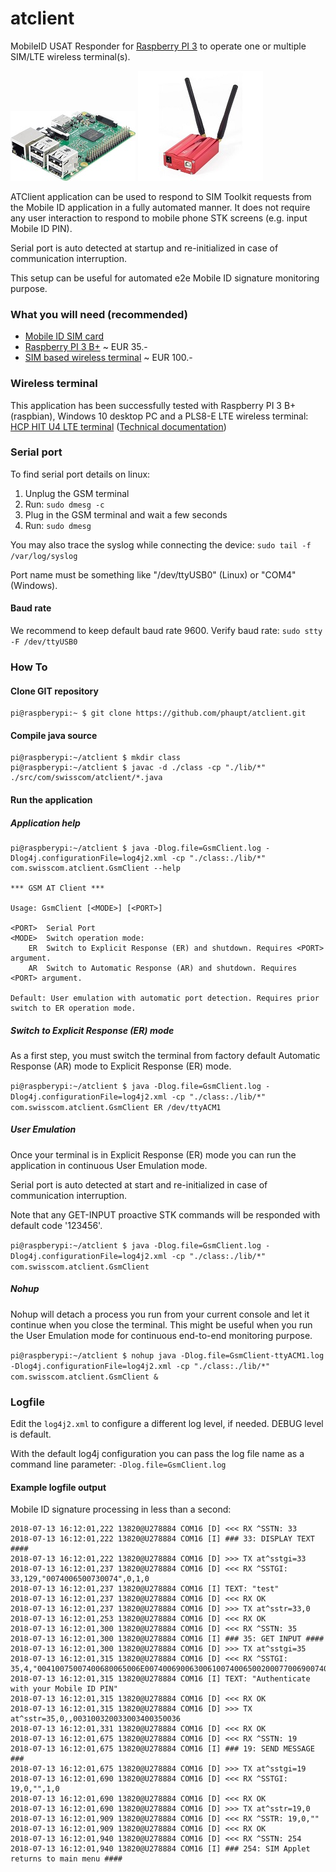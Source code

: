 # atclient
MobileID USAT Responder for [Raspberry PI 3](https://www.raspberrypi.org/products/raspberry-pi-3-model-b-plus) to operate one or multiple SIM/LTE wireless terminal(s).

![Raspberry PI 3 B+](img/raspi.jpg?raw=true "Raspberry PI 3 B+") ![HCP HIT wireless terminal](img/hitu4.jpg?raw=true "HCP HIT wireless terminal")

ATClient application can be used to respond to SIM Toolkit requests from the Mobile ID application in a fully automated manner. It does not require any user interaction to respond to mobile phone STK screens (e.g. input Mobile ID PIN). 

Serial port is auto detected at startup and re-initialized in case of communication interruption.

This setup can be useful for automated e2e Mobile ID signature monitoring purpose.

### What you will need (recommended)

- [Mobile ID SIM card](https://mobileid.ch)
- [Raspberry PI 3 B+](https://www.raspberrypi.org/products/raspberry-pi-3-model-b-plus) ~ EUR 35.-
- [SIM based wireless terminal](http://electronicshcp.com/product/hit-u4-lte) ~ EUR 100.-

### Wireless terminal

This application has been successfully tested with Raspberry PI 3 B+ (raspbian), Windows 10 desktop PC and a PLS8-E LTE wireless terminal: [HCP HIT U4 LTE terminal](http://electronicshcp.com/product/hit-u4-lte) ([Technical documentation](https://developer.gemalto.com/documentation/pls8-e-technical-documentation))

### Serial port

To find serial port details on linux:

1. Unplug the GSM terminal
2. Run: `sudo dmesg -c`
3. Plug in the GSM terminal and wait a few seconds
4. Run: `sudo dmesg`

You may also trace the syslog while connecting the device: `sudo tail -f /var/log/syslog`

Port name must be something like "/dev/ttyUSB0" (Linux) or "COM4" (Windows).

#### Baud rate

We recommend to keep default baud rate 9600. 
Verify baud rate: `sudo stty -F /dev/ttyUSB0`

### How To

#### Clone GIT repository
```
pi@raspberypi:~ $ git clone https://github.com/phaupt/atclient.git
```

#### Compile java source
```
pi@raspberypi:~/atclient $ mkdir class
pi@raspberypi:~/atclient $ javac -d ./class -cp "./lib/*" ./src/com/swisscom/atclient/*.java
```

#### Run the application

##### Application help
```
pi@raspberypi:~/atclient $ java -Dlog.file=GsmClient.log -Dlog4j.configurationFile=log4j2.xml -cp "./class:./lib/*" com.swisscom.atclient.GsmClient --help

*** GSM AT Client ***

Usage: GsmClient [<MODE>] [<PORT>]

<PORT>	Serial Port
<MODE>	Switch operation mode:
	ER	Switch to Explicit Response (ER) and shutdown. Requires <PORT> argument.
	AR	Switch to Automatic Response (AR) and shutdown. Requires <PORT> argument.

Default: User emulation with automatic port detection. Requires prior switch to ER operation mode.
```

##### Switch to Explicit Response (ER) mode

As a first step, you must switch the terminal from factory default Automatic Response (AR) mode to Explicit Response (ER) mode.

`pi@raspberypi:~/atclient $ java -Dlog.file=GsmClient.log -Dlog4j.configurationFile=log4j2.xml -cp "./class:./lib/*" com.swisscom.atclient.GsmClient ER /dev/ttyACM1 `

##### User Emulation

Once your terminal is in Explicit Response (ER) mode you can run the application in continuous User Emulation mode.

Serial port is auto detected at start and re-initialized in case of communication interruption.

Note that any GET-INPUT proactive STK commands will be responded with default code '123456'.

`pi@raspberypi:~/atclient $ java -Dlog.file=GsmClient.log -Dlog4j.configurationFile=log4j2.xml -cp "./class:./lib/*" com.swisscom.atclient.GsmClient`

##### Nohup

Nohup will detach a process you run from your current console and let it continue when you close the terminal. This might be useful when you run the User Emulation mode for continuous end-to-end monitoring purpose.

`pi@raspberypi:~/atclient $ nohup java -Dlog.file=GsmClient-ttyACM1.log -Dlog4j.configurationFile=log4j2.xml -cp "./class:./lib/*" com.swisscom.atclient.GsmClient &`

### Logfile

Edit the `log4j2.xml` to configure a different log level, if needed. DEBUG level is default.

With the default log4j configuration you can pass the log file name as a command line parameter: `-Dlog.file=GsmClient.log`

#### Example logfile output

Mobile ID signature processing in less than a second:
```
2018-07-13 16:12:01,222 13820@U278884 COM16 [D] <<< RX ^SSTN: 33
2018-07-13 16:12:01,222 13820@U278884 COM16 [I] ### 33: DISPLAY TEXT ####
2018-07-13 16:12:01,222 13820@U278884 COM16 [D] >>> TX at^sstgi=33
2018-07-13 16:12:01,237 13820@U278884 COM16 [D] <<< RX ^SSTGI: 33,129,"0074006500730074",0,1,0
2018-07-13 16:12:01,237 13820@U278884 COM16 [I] TEXT: "test"
2018-07-13 16:12:01,237 13820@U278884 COM16 [D] <<< RX OK
2018-07-13 16:12:01,237 13820@U278884 COM16 [D] >>> TX at^sstr=33,0
2018-07-13 16:12:01,253 13820@U278884 COM16 [D] <<< RX OK
2018-07-13 16:12:01,300 13820@U278884 COM16 [D] <<< RX ^SSTN: 35
2018-07-13 16:12:01,300 13820@U278884 COM16 [I] ### 35: GET INPUT ####
2018-07-13 16:12:01,300 13820@U278884 COM16 [D] >>> TX at^sstgi=35
2018-07-13 16:12:01,315 13820@U278884 COM16 [D] <<< RX ^SSTGI: 35,4,"00410075007400680065006E0074006900630061007400650020007700690074006800200079006F007500720020004D006F00620069006C0065002000490044002000500049004E",1,15,"",1,0
2018-07-13 16:12:01,315 13820@U278884 COM16 [I] TEXT: "Authenticate with your Mobile ID PIN"
2018-07-13 16:12:01,315 13820@U278884 COM16 [D] <<< RX OK
2018-07-13 16:12:01,315 13820@U278884 COM16 [D] >>> TX at^sstr=35,0,,003100320033003400350036
2018-07-13 16:12:01,331 13820@U278884 COM16 [D] <<< RX OK
2018-07-13 16:12:01,675 13820@U278884 COM16 [D] <<< RX ^SSTN: 19
2018-07-13 16:12:01,675 13820@U278884 COM16 [I] ### 19: SEND MESSAGE ###
2018-07-13 16:12:01,675 13820@U278884 COM16 [D] >>> TX at^sstgi=19
2018-07-13 16:12:01,690 13820@U278884 COM16 [D] <<< RX ^SSTGI: 19,0,"",1,0
2018-07-13 16:12:01,690 13820@U278884 COM16 [D] <<< RX OK
2018-07-13 16:12:01,690 13820@U278884 COM16 [D] >>> TX at^sstr=19,0
2018-07-13 16:12:01,909 13820@U278884 COM16 [D] <<< RX ^SSTR: 19,0,""
2018-07-13 16:12:01,909 13820@U278884 COM16 [D] <<< RX OK
2018-07-13 16:12:01,940 13820@U278884 COM16 [D] <<< RX ^SSTN: 254
2018-07-13 16:12:01,940 13820@U278884 COM16 [I] ### 254: SIM Applet returns to main menu ####
```
